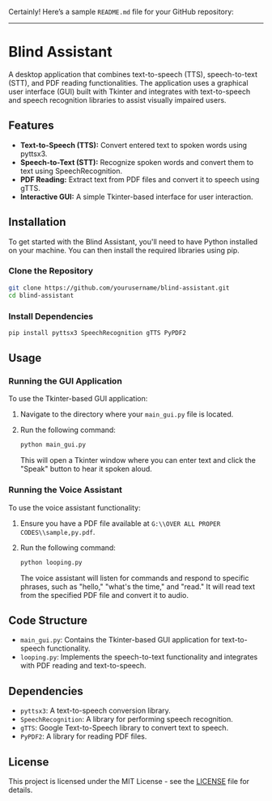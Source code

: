 Certainly! Here’s a sample `README.md` file for your GitHub repository:

---

# Blind Assistant

A desktop application that combines text-to-speech (TTS), speech-to-text (STT), and PDF reading functionalities. The application uses a graphical user interface (GUI) built with Tkinter and integrates with text-to-speech and speech recognition libraries to assist visually impaired users.

## Features

- **Text-to-Speech (TTS):** Convert entered text to spoken words using pyttsx3.
- **Speech-to-Text (STT):** Recognize spoken words and convert them to text using SpeechRecognition.
- **PDF Reading:** Extract text from PDF files and convert it to speech using gTTS.
- **Interactive GUI:** A simple Tkinter-based interface for user interaction.

## Installation

To get started with the Blind Assistant, you'll need to have Python installed on your machine. You can then install the required libraries using pip.

### Clone the Repository

```bash
git clone https://github.com/yourusername/blind-assistant.git
cd blind-assistant
```

### Install Dependencies

```bash
pip install pyttsx3 SpeechRecognition gTTS PyPDF2
```

## Usage

### Running the GUI Application

To use the Tkinter-based GUI application:

1. Navigate to the directory where your `main_gui.py` file is located.
2. Run the following command:

   ```bash
   python main_gui.py
   ```

   This will open a Tkinter window where you can enter text and click the "Speak" button to hear it spoken aloud.

### Running the Voice Assistant

To use the voice assistant functionality:

1. Ensure you have a PDF file available at `G:\\OVER ALL PROPER CODES\\sample,py.pdf`.
2. Run the following command:

   ```bash
   python looping.py
   ```

   The voice assistant will listen for commands and respond to specific phrases, such as "hello," "what's the time," and "read." It will read text from the specified PDF file and convert it to audio.

## Code Structure

- `main_gui.py`: Contains the Tkinter-based GUI application for text-to-speech functionality.
- `looping.py`: Implements the speech-to-text functionality and integrates with PDF reading and text-to-speech.

## Dependencies

- `pyttsx3`: A text-to-speech conversion library.
- `SpeechRecognition`: A library for performing speech recognition.
- `gTTS`: Google Text-to-Speech library to convert text to speech.
- `PyPDF2`: A library for reading PDF files.

## License

This project is licensed under the MIT License - see the [LICENSE](LICENSE) file for details.
